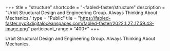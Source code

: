 +++
title = "structure"
shortcode = "~fabled-faster/structure"
description = "Urbit Structural Design and Engineering Group. Always Thinking About Mechanics."
type = "Public"
tile = "https://fabled-faster.nyc3.digitaloceanspaces.com/fabled-faster/2022.1.27..17.59.43-image.png"
participant_range = "400+"
+++

Urbit Structural Design and Engineering Group. Always Thinking About Mechanics.
